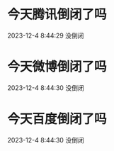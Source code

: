 # 今天腾讯倒闭了吗

2023-12-4 8:44:29 没倒闭

# 今天微博倒闭了吗

2023-12-4 8:44:30 没倒闭

# 今天百度倒闭了吗

2023-12-4 8:44:30 没倒闭


